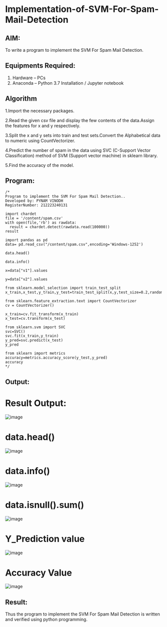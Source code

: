 # Implementation-of-SVM-For-Spam-Mail-Detection

## AIM:
To write a program to implement the SVM For Spam Mail Detection.

## Equipments Required:
1. Hardware – PCs
2. Anaconda – Python 3.7 Installation / Jupyter notebook

## Algorithm

1.Import the necessary packages.

2.Read the given csv file and display the few contents of the data.Assign the features for x and y respectively.

3.Split the x and y sets into train and test sets.Convert the Alphabetical data to numeric using CountVectorizer.

4.Predict the number of spam in the data using SVC (C-Support Vector Classification) method of SVM (Support vector machine) in sklearn library.

5.Find the accuracy of the model.

## Program:

```
/*
Program to implement the SVM For Spam Mail Detection..
Developed by: PYNAM VINODH
RegisterNumber: 212223240131

import chardet
file = '/content/spam.csv'
with open(file,'rb') as rawdata:
  result = chardet.detect(rawdata.read(100000))
result

import pandas as pd
data= pd.read_csv("/content/spam.csv",encoding='Windows-1252')

data.head()

data.info()

x=data["v1"].values

y=data["v2"].values

from sklearn.model_selection import train_test_split
x_train,x_test,y_train,y_test=train_test_split(x,y,test_size=0.2,random_state=0)

from sklearn.feature_extraction.text import CountVectorizer
cv = CountVectorizer()

x_train=cv.fit_transform(x_train)
x_test=cv.transform(x_test)

from sklearn.svm import SVC
svc=SVC()
svc.fit(x_train,y_train)
y_pred=svc.predict(x_test)
y_pred

from sklearn import metrics
accuracy=metrics.accuracy_score(y_test,y_pred)
accuracy
*/
```

## Output:

# Result Output:

![image](https://github.com/PYNAMVINODH/Implementation-of-SVM-For-Spam-Mail-Detection/assets/145742678/51ad2e4c-3626-4861-86b0-67279e324735)


# data.head()

![image](https://github.com/PYNAMVINODH/Implementation-of-SVM-For-Spam-Mail-Detection/assets/145742678/c6f5e650-be0a-45a1-b34d-63c27ebb9397)


# data.info()

![image](https://github.com/PYNAMVINODH/Implementation-of-SVM-For-Spam-Mail-Detection/assets/145742678/686e672d-f2be-4564-8080-8930f8a02a9b)


# data.isnull().sum()

![image](https://github.com/PYNAMVINODH/Implementation-of-SVM-For-Spam-Mail-Detection/assets/145742678/e8624225-f939-404b-aea8-2aee60569f3e)


# Y_Prediction value

![image](https://github.com/PYNAMVINODH/Implementation-of-SVM-For-Spam-Mail-Detection/assets/145742678/6972bd85-da87-439e-ba52-08dd8fa2de7a)

# Accuracy Value

![image](https://github.com/PYNAMVINODH/Implementation-of-SVM-For-Spam-Mail-Detection/assets/145742678/8b4f6484-1625-4a30-8d2f-88e795c7cb72)



## Result:
Thus the program to implement the SVM For Spam Mail Detection is written and verified using python programming.
